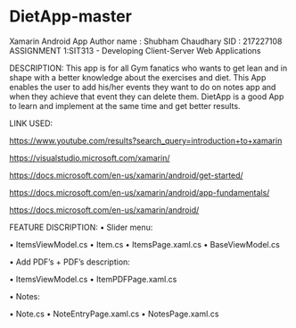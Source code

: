 # DietApp-master
Xamarin Android App
Author name : Shubham Chaudhary
SID : 217227108
ASSIGNMENT 1:SIT313 - Developing Client-Server Web Applications

DESCRIPTION:
This app is for all Gym fanatics who wants to get lean and in shape with a better knowledge about the exercises and diet. This App enables the user to add his/her events they want to do on notes app and when they achieve that event they can delete them. DietApp is a good App to learn and implement at the same time and get better results.

LINK USED:

https://www.youtube.com/results?search_query=introduction+to+xamarin

https://visualstudio.microsoft.com/xamarin/

https://docs.microsoft.com/en-us/xamarin/android/get-started/

https://docs.microsoft.com/en-us/xamarin/android/app-fundamentals/

https://docs.microsoft.com/en-us/xamarin/android/

FEATURE DISCRIPTION:
•	Slider menu:

•	ItemsViewModel.cs
•	Item.cs
•	ItemsPage.xaml.cs
•	BaseViewModel.cs


•	Add PDF’s + PDF’s description:

•	ItemsViewModel.cs
•	ItemPDFPage.xaml.cs

•	Notes:

•	Note.cs
•	NoteEntryPage.xaml.cs
•	NotesPage.xaml.cs




